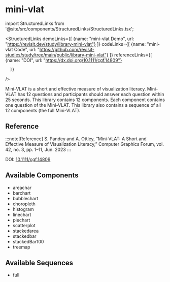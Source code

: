 
# mini-vlat

import StructuredLinks from '@site/src/components/StructuredLinks/StructuredLinks.tsx';
  
  <StructuredLinks
      demoLinks={[
        {name: "mini-vlat Demo", url: "https://revisit.dev/study/library-mini-vlat"}
      ]}
      codeLinks={[
        {name: "mini-vlat Code", url: "https://github.com/revisit-studies/study/tree/main/public/library-mini-vlat"}
      ]}
      referenceLinks={[
        {name: "DOI", url: "https://dx.doi.org/10.1111/cgf.14809"}
        
      ]}
  />

Mini-VLAT is a short and effective measure of visualization literacy. Mini-VLAT has 12 questions and participants should answer each question within 25 seconds. This library contains 12 components. Each component contains one question of the Mini-VLAT. This library also contains a sequence of all 12 components (the full Mini-VLAT).

## Reference

:::note[Reference]
S. Pandey and A. Ottley, “Mini‐VLAT: A Short and Effective Measure of Visualization Literacy,” Computer Graphics Forum, vol. 42, no. 3, pp. 1–11, Jun. 2023
:::

DOI: [10.1111/cgf.14809](https://dx.doi.org/10.1111/cgf.14809)

## Available Components

- areachar
- barchart
- bubblechart
- choropleth
- histogram
- linechart
- piechart
- scatterplot
- stackedarea
- stackedbar
- stackedBar100
- treemap

## Available Sequences

- full


